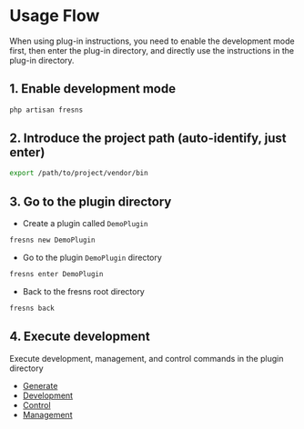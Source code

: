 # Usage Flow

When using plug-in instructions, you need to enable the development mode first, then enter the plug-in directory, and directly use the instructions in the plug-in directory.

## 1. Enable development mode

```sh
php artisan fresns
```

## 2. Introduce the project path (auto-identify, just enter)

```sh
export /path/to/project/vendor/bin
```

## 3. Go to the plugin directory

- Create a plugin called `DemoPlugin`

```sh
fresns new DemoPlugin
```

- Go to the plugin `DemoPlugin` directory

```sh
fresns enter DemoPlugin
```

- Back to the fresns root directory

```sh
fresns back
```

## 4. Execute development

Execute development, management, and control commands in the plugin directory

- [Generate](create.md)
- [Development](development.md)
- [Control](control.md)
- [Management](management.md)
